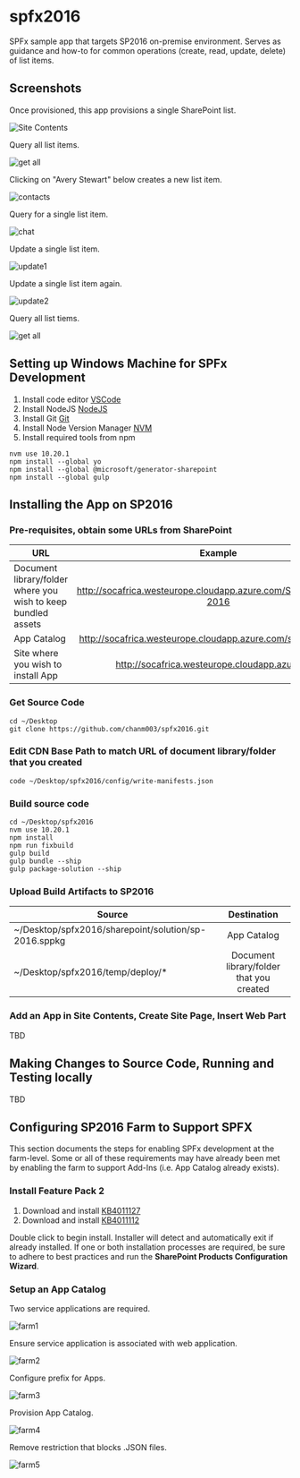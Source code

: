 # spfx2016

SPFx sample app that targets SP2016 on-premise environment. Serves as guidance and how-to for common operations (create, read, update, delete) of list items.

## Screenshots

Once provisioned, this app provisions a single SharePoint list.

![Site Contents](/screenshots/walkthrough1.png "Site Contents")

Query all list items.

![get all](/screenshots/walkthrough2.png "get all")


Clicking on "Avery Stewart" below creates a new list item.

![contacts](/screenshots/walkthrough3.png "contacts")

Query for a single list item.

![chat](/screenshots/walkthrough4.png "chat")

Update a single list item.

![update1](/screenshots/walkthrough5.png "update1")

Update a single list item again.

![update2](/screenshots/walkthrough6.png "update2")

Query all list tiems.

![get all](/screenshots/walkthrough7.png "get all")

## Setting up Windows Machine for SPFx Development

1. Install code editor [VSCode](https://code.visualstudio.com/)
2. Install NodeJS [NodeJS](https://www.nodejs.org)
3. Install Git [Git](https://git-scm.com/downloads)
4. Install Node Version Manager [NVM](https://github.com/coreybutler/nvm-windows)
5. Install required tools from npm

```
nvm use 10.20.1
npm install --global yo
npm install --global @microsoft/generator-sharepoint
npm install --global gulp
```

## Installing the App on SP2016

### Pre-requisites, obtain some URLs from SharePoint

| URL                                                            | Example                                                            |
| ---------------------------------------------------------------|:------------------------------------------------------------------:|
| Document library/folder where you wish to keep bundled assets  | http://socafrica.westeurope.cloudapp.azure.com/SPFxBundles/sp-2016 | 
| App Catalog                                                    | http://socafrica.westeurope.cloudapp.azure.com/sites/appcatalog    |
| Site where you wish to install App                             | http://socafrica.westeurope.cloudapp.azure.com                     |


### Get Source Code
```
cd ~/Desktop
git clone https://github.com/chanm003/spfx2016.git
```


### Edit CDN Base Path to match URL of document library/folder that you created
```
code ~/Desktop/spfx2016/config/write-manifests.json
```

### Build source code
```
cd ~/Desktop/spfx2016
nvm use 10.20.1
npm install
npm run fixbuild
gulp build
gulp bundle --ship
gulp package-solution --ship
```

### Upload Build Artifacts to SP2016

| Source                                                    | Destination                                   | 
| ----------------------------------------------------------|:---------------------------------------------:| 
| ~/Desktop/spfx2016/sharepoint/solution/sp-2016.sppkg      | App Catalog                                   |
| ~/Desktop/spfx2016/temp/deploy/*                         | Document library/folder that you created       | 

### Add an App in Site Contents, Create Site Page, Insert Web Part
TBD

## Making Changes to Source Code, Running and Testing locally
TBD

## Configuring SP2016 Farm to Support SPFX

This section documents the steps for enabling SPFx development at the farm-level.   Some or all of these requirements may have already been met by enabling the farm to support Add-Ins (i.e. App Catalog already exists).

### Install Feature Pack 2
1. Download and install [KB4011127](https://support.microsoft.com/en-us/help/4011127/description-of-the-security-update-for-sharepoint-server-2016-septembe)
2. Download and install [KB4011112](https://support.microsoft.com/en-us/help/4011112/september-12-2017-update-for-sharepoint-server-2016-kb4011112)

Double click to begin install.   Installer will detect and automatically exit if already installed.   If one or both installation processes are required, be sure to adhere to best practices and run the **SharePoint Products Configuration Wizard**.

### Setup an App Catalog

Two service applications are required.

![farm1](/screenshots/farm1.png "farm1")

Ensure service application is associated with web application.

![farm2](/screenshots/farm2.png "farm2")

Configure prefix for Apps.

![farm3](/screenshots/farm3.png "farm3")


Provision App Catalog.

![farm4](/screenshots/farm4.png "farm4")

Remove restriction that blocks .JSON files.

![farm5](/screenshots/farm5.png "farm5")